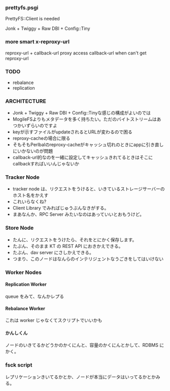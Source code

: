 ### prettyfs.psgi
PrettyFS::Client is needed

Jonk + Twiggy + Raw DBI + Config::Tiny

### more smart x-reproxy-url

reproxy-url + callback-url
proxy access callback-url when can't get reproxy-url

### TODO
 * rebalance
 * replication

### ARCHITECTURE
* Jonk + Twiggy + Raw DBI + Config::Tinyな感じの構成がよいのでは
* MogileFSよりもメタデータを多く持ちたい。ただのバイトストリームはあつかいずらいのですよ
* keyが示すファイルがupdateされるとURLが変わるので困る
* reproxy-cacheの場合に限る
* そもそもPerlbalのreproxy-cacheがキャッシュ切れのときにappに引き直しにいかないのが問題
* callback-url的なのを一緒に設定してキャッシュきれてるときはそこにcallbackすればいいんじゃないか

### Tracker Node

* tracker node は、リクエストをうけると、いきているストレージサーバーのホスト名をかえす
* これいらなくね?
* Client Library でみればじゅうぶんなきがする。
* まあなんか、RPC Server みたいなのはあっていいとおもうけど。

### Store Node

* たんに、リクエストをうけたら、それをとにかく保存します。
* たぶん、そのまま KT の REST API におきかえできる。
* たぶん、dav server にさしかえできる。
* つまり、このノードはなんらのインテリジェントなうごきをしてはいけない

### Worker Nodes

#### Replication Worker

queue をみて、なんかレプる

#### Rebalance Worker

これは worker じゃなくてスクリプトでいいかも

#### かんしくん

ノードのいきてるかどうかのかくにんと、容量のかくにんとかして、RDBMS にかく。

### fsck script

レプリケーションきいてるかとか、ノードが本当にデータはいってるかとかみる。


